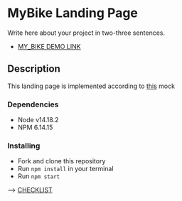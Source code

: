 # MyBike Landing Page

Write here about your project in two-three sentences.
- [MY_BIKE DEMO LINK](https://jstmpelowycz.github.io/layout_bike/)

## Description
This landing page is implemented according to [this](https://www.figma.com/file/Ic3SlZjkATYaS7uTifZAIk/BIKE?node-id=0%3A1) mock

### Dependencies
* Node v14.18.2
* NPM 6.14.15

### Installing
* Fork and clone this repository
* Run `npm install` in your terminal
* Run `npm start`

--> [CHECKLIST](https://github.com/mate-academy/layout_miami/blob/master/checklist.md)
